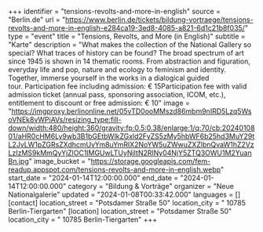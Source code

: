 +++
identifier = "tensions-revolts-and-more-in-english"
source = "Berlin.de"
url = "https://www.berlin.de/tickets/bildung-vortraege/tensions-revolts-and-more-in-english-e284ca19-3ed8-4085-a821-6d1c21b8f035/"
type = "event"
title = "Tensions, Revolts, and More (in English)"
subtitle = "Karte"
description = "What makes the collection of the National Gallery so special? What traces of history can be found? The broad spectrum of art since 1945 is shown in 14 thematic rooms. From abstraction and figuration, everyday life and pop, nature and ecology to feminism and identity. Together, immerse yourself in the works in a dialogical guided tour. Participation fee including admission: € 15Participation fee with valid admission ticket (annual pass, sponsoring association, ICOM, etc.), entitlement to discount or free admission: € 10"
image = "https://imgproxy.berlinonline.net/05vTD0ooMMszd86mbm9nIRD5Lzq5WsoVNEk8vWPiAVs/resizing_type:fill-down/width:480/height:360/gravity:fp:0.5:0.38/enlarge:1/q:70/cb:2024010801/aHR0cHM6Ly9wb3B1bGEtbWlkZGxld2FyZS5zMy5hbWF6b25hd3MuY29tL2JvLW1pZGRsZXdhcmUvYm8uYmRlX2NoYW5uZWwuZXZlbnQvaW1hZ2VzLzIzMS9kMmQyYjZlOC1lMGUwLTUyNjItN2RlNy04NjY5ZTQ3OWU1M2YuanBn.jpg"
image_bucket = "https://storage.googleapis.com/fem-readup.appspot.com/tensions-revolts-and-more-in-english.webp"
start_date = "2024-01-14T12:00:00.000"
end_date = "2024-01-14T12:00:00.000"
category = "Bildung & Vorträge"
organizer = "Neue Nationalgalerie"
updated = "2024-01-08T00:33:42.000"
languages = []
[contact]
location_street = "Potsdamer Straße 50"
location_city = " 10785 Berlin-Tiergarten"
[location]
location_street = "Potsdamer Straße 50"
location_city = " 10785 Berlin-Tiergarten"
+++